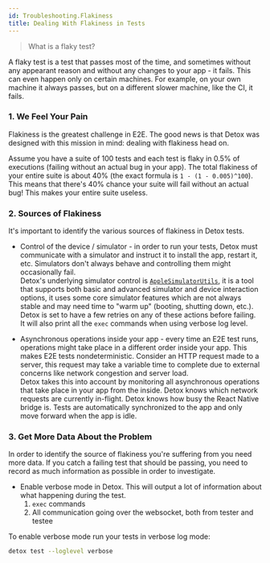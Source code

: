 ```yaml
---
id: Troubleshooting.Flakiness
title: Dealing With Flakiness in Tests
---
```


> What is a flaky test?

A flaky test is a test that passes most of the time, and sometimes without any appearant reason and without any changes to your app - it fails. This can even happen only on certain machines. For example, on your own machine it always passes, but on a different slower machine, like the CI, it fails.

### 1. We Feel Your Pain

Flakiness is the greatest challenge in E2E. The good news is that Detox was designed with this mission in mind: dealing with flakiness head on.

Assume you have a suite of 100 tests and each test is flaky in 0.5% of executions (failing without an actual bug in your app). The total flakiness of your entire suite is about 40% (the exact formula is `1 - (1 - 0.005)^100`). This means that there's 40% chance your suite will fail without an actual bug! This makes your entire suite useless.

### 2. Sources of Flakiness

It's important to identify the various sources of flakiness in Detox tests.

* Control of the device / simulator - in order to run your tests, Detox must communicate with a simulator and instruct it to install the app, restart it, etc. Simulators don't always behave and controlling them might occasionally fail.<br> Detox's underlying simulator control is [`AppleSimulatorUtils`](https://github.com/wix/AppleSimulatorUtils), it is a tool that supports both basic and advanced simulator and device interaction options, it uses some core simulator features which are not always stable and may need time to "warm up" (booting, shutting down, etc.). Detox is set to have a few retries on any of these actions before failing. It will also print all the `exec` commands when using verbose log level.

* Asynchronous operations inside your app - every time an E2E test runs, operations might take place in a different order inside your app. This makes E2E tests nondeterministic. Consider an HTTP request made to a server, this request may take a variable time to complete due to external concerns like network congestion and server load.<br>Detox takes this into account by monitoring all asynchronous operations that take place in your app from the inside. Detox knows which network requests are currently in-flight. Detox knows how busy the React Native bridge is. Tests are automatically synchronized to the app and only move forward when the app is idle.

### 3. Get More Data About the Problem

In order to identify the source of flakiness you're suffering from you need more data. If you catch a failing test that should be passing, you need to record as much information as possible in order to investigate.

* Enable verbose mode in Detox. This will output a lot of information about what happening during the test.<br>
	1. `exec` commands
	2. All communication going over the websocket, both from tester and testee

To enable verbose mode run your tests in verbose log mode:

```sh
detox test --loglevel verbose
```

